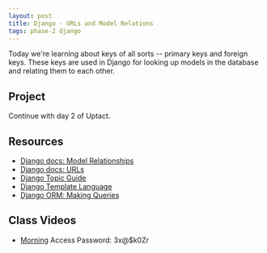 ```yaml
---
layout: post
title: Django - URLs and Model Relations
tags: phase-2 django
---
```


Today we're learning about keys of all sorts -- primary keys and foreign keys. These keys are used in Django for looking up models in the database and relating them to each other.

## Project

Continue with day 2 of Uptact.


## Resources

* [Django docs: Model Relationships](https://docs.djangoproject.com/en/3.0/topics/db/models/#relationships)
* [Django docs: URLs](https://docs.djangoproject.com/en/3.0/topics/http/urls/)
* [Django Topic Guide](https://docs.djangoproject.com/en/3.0/topics/)
* [Django Template Language](https://docs.djangoproject.com/en/3.0/ref/templates/)
* [Django ORM: Making Queries](https://docs.djangoproject.com/en/3.0/topics/db/queries/)

## Class Videos

* [Morning](https://us02web.zoom.us/rec/share/2fJ5EZW36F5OboX9wXHTYLAsRabuaaa81nUc_qUKyU1UiYKDQPr_vVI8yqS9H9kH) Access Password: 3x@$k0Zr
